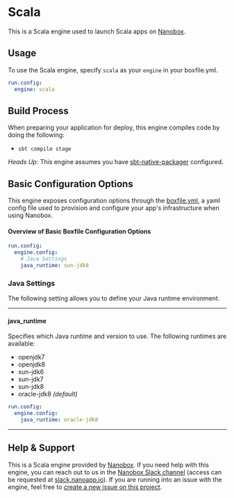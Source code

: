 # Scala

This is a Scala engine used to launch Scala apps on [Nanobox](http://nanobox.io).

## Usage
To use the Scala engine, specify `scala` as your `engine` in your boxfile.yml.

```yaml
run.config:
  engine: scala
```

## Build Process
When preparing your application for deploy, this engine compiles code by doing the following:

- `sbt compile stage`

*Heads Up:* This engine assumes you have [sbt-native-packager](https://github.com/sbt/sbt-native-packager/blob/master/README.md) configured. 

## Basic Configuration Options

This engine exposes configuration options through the [boxfile.yml](http://docs.nanobox.io/app-config/boxfile/), a yaml config file used to provision and configure your app's infrastructure when using Nanobox.


#### Overview of Basic Boxfile Configuration Options
```yaml
run.config:
  engine.config:
    # Java Settings
    java_runtime: sun-jdk8
```

### Java Settings
The following setting allows you to define your Java runtime environment.

---

#### java_runtime
Specifies which Java runtime and version to use. The following runtimes are available:

- openjdk7
- openjdk8
- sun-jdk6
- sun-jdk7
- sun-jdk8
- oracle-jdk8 *(default)*

```yaml
run.config:
  engine.config:
    java_runtime: oracle-jdk8
```

---

## Help & Support
This is a Scala engine provided by [Nanobox](http://nanobox.io). If you need help with this engine, you can reach out to us in the [Nanobox Slack channel](https://nanoboxio.slack.com) (access can be requested at [slack.nanoapp.io](http://slack.nanoapp.io)). If you are running into an issue with the engine, feel free to [create a new issue on this project](https://github.com/nanobox-io/nanobox-engine-scala/issues/new).
